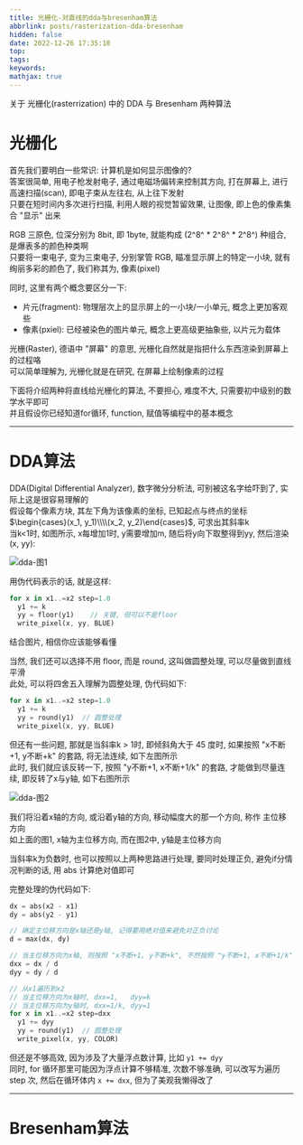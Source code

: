 ```yaml
---
title: 光栅化-对直线的dda与bresenham算法
abbrlink: posts/rasterization-dda-bresenham
hidden: false
date: 2022-12-26 17:35:10
top:
tags:
keywords:
mathjax: true
---
```

关于 光栅化(rasterrization) 中的 DDA 与 Bresenham 两种算法
<!-- more -->

# 光栅化

首先我们要明白一些常识:  计算机是如何显示图像的?  
答案很简单, 用电子枪发射电子, 通过电磁场偏转来控制其方向, 打在屏幕上, 进行高速扫描(scan), 即电子束从左往右, 从上往下发射  
只要在短时间内多次进行扫描, 利用人眼的视觉暂留效果, 让图像, 即上色的像素集合 "显示" 出来  

RGB 三原色, 位深分别为 8bit, 即 1byte, 就能构成 (2^8^ * 2^8^ * 2^8^) 种组合, 是爆表多的颜色种类啊  
只要将一束电子, 变为三束电子, 分别掌管 RGB, 瞄准显示屏上的特定一小块, 就有绚丽多彩的颜色了, 我们称其为, 像素(pixel)  

同时, 这里有两个概念要区分一下:  
- 片元(fragment): 物理层次上的显示屏上的一小块/一小单元, 概念上更加客观些
- 像素(pxiel): 已经被染色的图片单元, 概念上更高级更抽象些, 以片元为载体

光栅(Raster), 德语中 "屏幕" 的意思, 光栅化自然就是指把什么东西渲染到屏幕上的过程咯  
可以简单理解为, 光栅化就是在研究, 在屏幕上绘制像素的过程

下面将介绍两种将直线给光栅化的算法, 不要担心, 难度不大, 只需要初中级别的数学水平即可  
并且假设你已经知道for循环, function, 赋值等编程中的基本概念

- - -
 
# DDA算法
DDA(Digital Differential Analyzer), 数字微分分析法, 可别被这名字给吓到了, 实际上这是很容易理解的  
假设每个像素方块, 其左下角为该像素的坐标, 已知起点与终点的坐标 $\begin{cases}(x_1, y_1)\\\\(x_2, y_2)\end{cases}$, 可求出其斜率k  
当k<1时, 如图所示, x每增加1时, y需要增加m, 随后将y向下取整得到yy, 然后渲染(x, yy):  

![dda-图1](/images/others/dda.png)

用伪代码表示的话, 就是这样:  

```rust
for x in x1..=x2 step=1.0
  y1 += k
  yy = floor(y1)    // 关键, 但可以不是floor
  write_pixel(x, yy, BLUE)
```

结合图片, 相信你应该能够看懂

当然, 我们还可以选择不用 floor, 而是 round, 这叫做圆整处理, 可以尽量做到直线平滑  
此处, 可以将四舍五入理解为圆整处理, 伪代码如下:  

```rust
for x in x1..=x2 step=1.0
  y1 += k
  yy = round(y1)  // 圆整处理
  write_pixel(x, yy, BLUE)
```

但还有一些问题, 那就是当斜率k > 1时, 即倾斜角大于 45 度时, 如果按照 "x不断+1, y不断+k" 的套路, 将无法连续, 如下左图所示  
此时, 我们就应该反转一下, 按照 "y不断+1, x不断+1/k" 的套路, 才能做到尽量连续, 即反转了x与y轴, 如下右图所示  

![dda-图2](/images/others/dda_2.png)

我们将沿着x轴的方向, 或沿着y轴的方向, 移动幅度大的那一个方向, 称作 主位移方向  
如上面的图1, x轴为主位移方向, 而在图2中, y轴是主位移方向  

当斜率k为负数时, 也可以按照以上两种思路进行处理, 要同时处理正负, 避免if分情况判断的话, 用 abs 计算绝对值即可  

完整处理的伪代码如下:  

```rust
dx = abs(x2 - x1)
dy = abs(y2 - y1)

// 确定主位移方向是x轴还是y轴, 记得要用绝对值来避免对正负讨论
d = max(dx, dy)

// 当主位移方向为x轴, 则按照 "x不断+1, y不断+k", 不然按照 "y不断+1, x不断+1/k"
dxx = dx / d
dyy = dy / d

// 从x1遍历到x2
// 当主位移方向为x轴时, dxx=1,   dyy=k
// 当主位移方向为y轴时, dxx=1/k, dyy=1
for x in x1..=x2 step=dxx
  y1 += dyy
  yy = round(y1)  // 圆整处理
  write_pixel(x, yy, COLOR)
```

但还是不够高效, 因为涉及了大量浮点数计算, 比如 `y1 += dyy`  
同时, for 循环那里可能因为浮点计算不够精准, 次数不够准确, 可以改写为遍历 step 次, 然后在循环体内 `x += dxx`, 但为了美观我懒得改了

- - -

# Bresenham算法